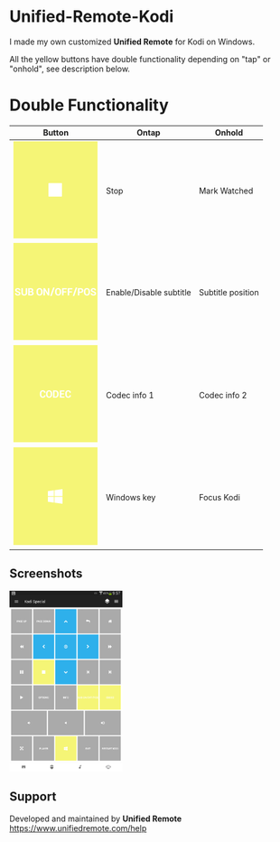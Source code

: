 # Unified-Remote-Kodi
I made my own customized **Unified Remote** for Kodi on Windows.

All the yellow buttons have double functionality depending on "tap" or "onhold", see description below.

# Double Functionality
Button | Ontap | Onhold
--- |  --- | ---
![icon](images/stop.png) | Stop | Mark Watched
![icon](images/sub.png) | Enable/Disable subtitle | Subtitle position
![icon](images/codec.png) | Codec info 1 | Codec info 2
![icon](images/win.png) | Windows key | Focus Kodi

## Screenshots
<img src="images/Screenshot.png" width="200" />

## Support
Developed and maintained by **Unified Remote**  
https://www.unifiedremote.com/help
